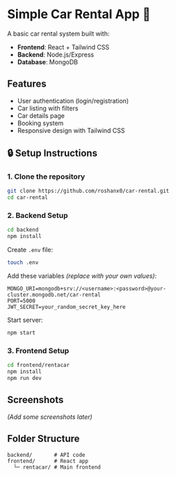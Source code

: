 

# Simple Car Rental App 🚗  

A basic car rental system built with:  
- **Frontend**: React + Tailwind CSS  
- **Backend**: Node.js/Express  
- **Database**: MongoDB  

## Features 
- User authentication (login/registration)
- Car listing with filters
- Car details page
- Booking system
- Responsive design with Tailwind CSS  

## 🔒 Setup Instructions  

### 1. Clone the repository  
```bash
git clone https://github.com/roshanx0/car-rental.git
cd car-rental
```

### 2. Backend Setup  
```bash
cd backend
npm install
```

Create `.env` file:  
```bash
touch .env
```  
Add these variables *(replace with your own values)*:  
```env
MONGO_URI=mongodb+srv://<username>:<password>@your-cluster.mongodb.net/car-rental
PORT=5000
JWT_SECRET=your_random_secret_key_here
```

Start server:  
```bash
npm start
```

### 3. Frontend Setup  
```bash
cd frontend/rentacar
npm install
npm run dev
```

## Screenshots  
*(Add some screenshots later)*  

## Folder Structure  
```
backend/       # API code
frontend/      # React app
  └─ rentacar/ # Main frontend
```

